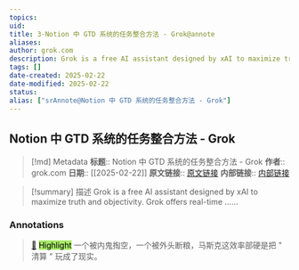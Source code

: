 ```yaml
---
topics: 
uid: 
title: 3-Notion 中 GTD 系统的任务整合方法 - Grok@annote
aliases: 
author: grok.com
description: Grok is a free AI assistant designed by xAI to maximize truth and objectivity. Grok offers real-time ......
tags: []
date-created: 2025-02-22
date-modified: 2025-02-22
status: 
alias: ["srAnnote@Notion 中 GTD 系统的任务整合方法 - Grok"]
---
```


## Notion 中 GTD 系统的任务整合方法 - Grok

> [!md] Metadata
> **标题**:: Notion 中 GTD 系统的任务整合方法 - Grok
> **作者**:: grok.com
> **日期**:: [[2025-02-22]]
> **原文链接**:: [原文链接](https://grok.com/chat/0193ea5e-cd32-4bc5-83bc-ab21f1eafb43)
> **内部链接**:: [内部链接](http://localhost:7026/unread/3)

> [!summary] 描述
> Grok is a free AI assistant designed by xAI to maximize truth and objectivity. Grok offers real-time ……

### Annotations

> [📌](<http://localhost:7026/reading/3#id=1740252418240>) <mark style="background-color: #a8ea68">Highlight</mark>
> 一个被内鬼掏空，一个被外头断粮，马斯克这效率部硬是把 " 清算 " 玩成了现实。
